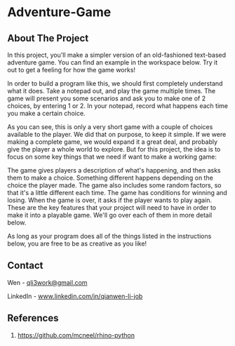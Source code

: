 # Adventure-Game

<!-- ABOUT THE PROJECT -->
## About The Project
In this project, you'll make a simpler version of an old-fashioned text-based adventure game. You can find an example in the workspace below. Try it out to get a feeling for how the game works!

In order to build a program like this, we should first completely understand what it does. Take a notepad out, and play the game multiple times. The game will present you some scenarios and ask you to make one of 2 choices, by entering 1 or 2. In your notepad, record what happens each time you make a certain choice.

As you can see, this is only a very short game with a couple of choices available to the player. We did that on purpose, to keep it simple. If we were making a complete game, we would expand it a great deal, and probably give the player a whole world to explore. But for this project, the idea is to focus on some key things that we need if want to make a working game:

The game gives players a description of what's happening, and then asks them to make a choice.
Something different happens depending on the choice the player made.
The game also includes some random factors, so that it's a little different each time.
The game has conditions for winning and losing.
When the game is over, it asks if the player wants to play again.
These are the key features that your project will need to have in order to make it into a playable game. We'll go over each of them in more detail below.

As long as your program does all of the things listed in the instructions below, you are free to be as creative as you like!

## Contact

Wen - qli3work@gmail.com

LinkedIn - www.linkedin.com/in/qianwen-li-job


## References
1. https://github.com/mcneel/rhino-python

